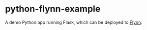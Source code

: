 # python-flynn-example

A demo Python app running Flask, which can be deployed to [Flynn](https://flynn.io).
